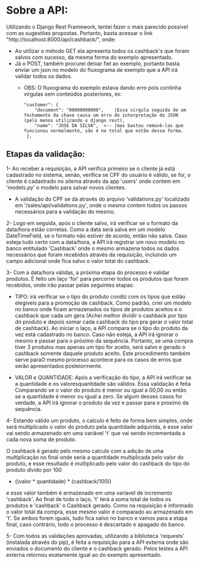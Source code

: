 # Sobre a API:

Utilizando o Django Rest Framework, tentei fazer o mais parecido possível com as sugestões propostas. Portanto, basta acessar o link "http://localhost:8000/api/cashback/", onde:  
- Ao utilizar o método GET ela apresenta todos os cashback's que foram salvos com sucesso, da mesma forma do exemplo apresentado.  
- Já o POST, também procurei deixar fiel ao exemplo, portanto basta enviar um json no modelo do fluxograma de exemplo que a API irá validar todos os dados.  
  * OBS: O fluxograma do exemplo estava dando erro pois continha virgulas sem conteúdos posteriores, ex:

        "customer": {
            "document": "00000000000",    |Essa virgula seguida de um fechamento da chave causa um erro de interpretação do JSON (pelo menos utilizando o django rest),
            "name": "JOSE DA SILVA",  <-- |mas bastou removê-las que funcionou normalmente, são 4 no total que estão dessa forma.
         },

## Etapas da validação:

1- Ao receber a requisição, a API verifica primeiro se o cliente já está cadastrado no sistema, senão, verifica se CPF do usuário é válido, se for, o cliente é cadastrado no sitema através da app 'users' onde contem em 'models.py' o modelo para salvar novos clientes.  
- A validação do CPF se dá através do arquivo 'validations.py' localizado em '/sales/api/validations.py', onde o mesmo contem todos os passos necessários para a validação do mesmo.

2- Logo em seguida, após o cliente salvo, irá verificar se o formato da data/hora estão corretas. Como a data será salva em um modelo DateTimeField, se o formato não estiver de acordo, então não salva. Caso esteja tudo certo com a data/hora, a API irá registrar um novo modelo no banco entitulado 'Cashback' onde o mesmo armazena todos os dados necessários que foram recebidos através da requisição, incluindo um campo adicional onde fica salvo o valor total do cashback.

3- Com a data/hora válidas, a próxima etapa do processo é validar produtos. É feito um laço 'for' para percorrer todos os produtos que foram recebidos, onde irão passar pelas seguintes etapas: 

- TIPO: irá verificar se o tipo do produto condiz com os tipos que estão elegíveis para a promoção de cashback. Como padrão, criei um modelo no banco onde ficam armazenados os tipos de produtos aceitos e o cashback que cada um gera (Achei melhor dividir o cashback por tipo do produto e depois somar cada cashback do tipo pra gerar o valor total de cashback). Ao iniciar o laço, a API compara se o tipo do produto da vez está cadastrado no banco. Caso não esteja, a API irá ignorar o mesmo e passar para o próximo da sequência. Portanto, se uma compra tiver 3 produtos mas apenas um tipo for aceito, será salvo e gerado o cashback somente daquele produto aceito. Este procedimento também serve paraO mesmo processo acontece para os casos de erros que serão apresentados posteiormente.  

- VALOR e QUANTIDADE: Após a verificação do tipo, a API irá verificar se a quantidade e os valoresquantidade são válidos. Essa validação é feita Comparando se o valor do produto é menor ou igual a 00,00 ou então se a quantidade é menor ou igual a zero. Se algum desses casos for verdade, a API irá ignorar o produto da vez e passar para o proximo da sequência.
      
4- Estando válido um produto, o calculo é feito de forma bem simples, onde será multiplicado o valor do produto pela quantidade adquirida, e esse valor vai sendo armazenado em uma variável 't' que vai sendo incrementada a cada nova soma de produto.  

O cashback é gerado pelo mesmo calculo com a adição de uma multiplicação no final onde seria a quantidade multiplicada pelo valor do produto, e esse resultado é multiplicado pelo valor do cashback do tipo do produto divido por 100  
- ((valor * quantidade) * (cashback/100))  

e esse valor também é armazenado em uma variavel de incremento 'cashback'. Ao final de todo o laço, 't' terá a soma total de todos os produtos e 'cashback' o Cashback gerado. Como na requisição é informado o valor total da compra, esse mesmo valor é comparado ao armazenado em 't'. Se ambos forem iguais, tudo fica salvo no banco e vamos para a etapa final, caso contrário, todo o processo é descartado e apagado do banco.

5- Com todos as validações aprovadas, utilizando a biblioteca 'requests' (instalada através do pip), é feita a requisição para a API externa onde são enviados o documento do cliente e o cashback gerado. Pelos testes a API externa retornou exatamente igual ao do exemplo apresentado.